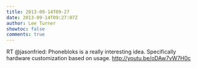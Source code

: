 ```yaml
---
title: 2013-09-14T09-27
date: 2013-09-14T09:27:07Z
author: Lee Turner
showtoc: false
comments: true
---
```


RT @jasonfried: Phonebloks is a really interesting idea. Specifically hardware customization based on usage. http://youtu.be/oDAw7vW7H0c

